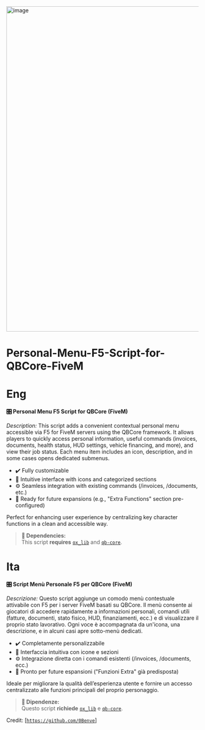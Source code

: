 
<img width="1313" height="849" alt="image" src="https://github.com/user-attachments/assets/b1aa0c76-2c81-4c30-85af-3b5304745df3" />

# Personal-Menu-F5-Script-for-QBCore-FiveM

# Eng
**🎛️ Personal Menu F5 Script for QBCore (FiveM)**

*Description:*
This script adds a convenient contextual personal menu accessible via F5 for FiveM servers using the QBCore framework. It allows players to quickly access personal information, useful commands (invoices, documents, health status, HUD settings, vehicle financing, and more), and view their job status. Each menu item includes an icon, description, and in some cases opens dedicated submenus.

- ✔️ Fully customizable
- 🎨 Intuitive interface with icons and categorized sections
- ⚙️ Seamless integration with existing commands (/invoices, /documents, etc.)
- 🧩 Ready for future expansions (e.g., "Extra Functions" section pre-configured)

Perfect for enhancing user experience by centralizing key character functions in a clean and accessible way.

> **🔧 Dependencies:**  
> This script **requires** [`ox_lib`](https://github.com/overextended/ox_lib) and [`qb-core`](https://github.com/qbcore-framework/qb-core).

# Ita

**🎛️ Script Menù Personale F5 per QBCore (FiveM)**

*Descrizione:*
Questo script aggiunge un comodo menù contestuale attivabile con F5 per i server FiveM basati su QBCore. Il menù consente ai giocatori di accedere rapidamente a informazioni personali, comandi utili (fatture, documenti, stato fisico, HUD, finanziamenti, ecc.) e di visualizzare il proprio stato lavorativo. Ogni voce è accompagnata da un'icona, una descrizione, e in alcuni casi apre sotto-menù dedicati.

- ✔️ Completamente personalizzabile
- 🎨 Interfaccia intuitiva con icone e sezioni
- ⚙️ Integrazione diretta con i comandi esistenti (/invoices, /documents, ecc.)
- 🧩 Pronto per future espansioni ("Funzioni Extra" già predisposta)

Ideale per migliorare la qualità dell’esperienza utente e fornire un accesso centralizzato alle funzioni principali del proprio personaggio.

> **🔧 Dipendenze:**  
> Questo script **richiede** [`ox_lib`](https://github.com/overextended/ox_lib) e [`qb-core`](https://github.com/qbcore-framework/qb-core).



Credit: [[`https://github.com/0Benve`]](https://github.com/0Benve)
